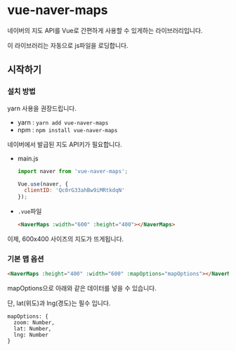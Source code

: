 # vue-naver-maps
네이버의 지도 API를 Vue로 간편하게 사용할 수 있게하는 라이브러리입니다.
 
이 라이브러리는 자동으로 js파일을 로딩합니다. 

## 시작하기
### 설치 방법
yarn 사용을 권장드립니다.
* yarn : `yarn add vue-naver-maps`
* npm : `npm install vue-naver-maps`

네이버에서 발급된 지도 API키가 필요합니다.
* main.js
  ```javascript
  import naver from 'vue-naver-maps';
  
  Vue.use(naver, {
    clientID: 'Qc0rG33ahBw9iMRtkdqN'
  });
  ```
* `.vue`파일
  ```html
  <NaverMaps :width="600" :height="400"></NaverMaps>
  ```
 이제, 600x400 사이즈의 지도가 뜨게됩니다.
 
### 기본 맵 옵션
```html
<NaverMaps :height="400" :width="600" :mapOptions="mapOptions"></NaverMaps>
```
mapOptions으로 아래와 같은 데이터를 넣을 수 있습니다.

단, lat(위도)과 lng(경도)는 필수 입니다. 
```
mapOptions: {
  zoom: Number,
  lat: Number,
  lng: Number
}
```
